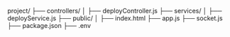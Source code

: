 project/
├── controllers/
│   ├── deployController.js
├── services/
│   ├── deployService.js
├── public/
│   ├── index.html
├── app.js
├── socket.js
├── package.json
├── .env